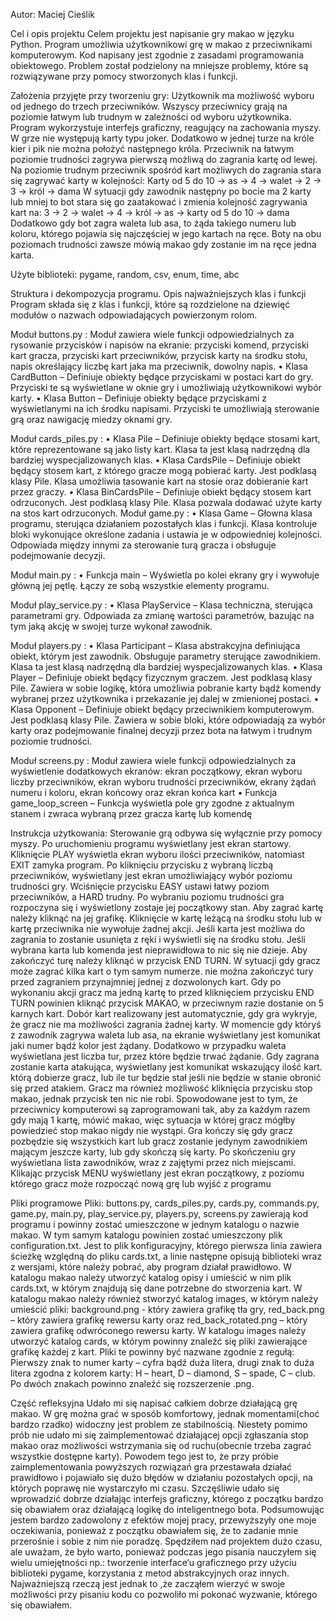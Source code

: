 Autor: Maciej Cieślik

Cel i opis projektu
Celem projektu jest napisanie gry makao w języku Python. Program umożliwia użytkownikowi grę w makao z przeciwnikami komputerowym. Kod napisany jest zgodnie z zasadami programowania obiektowego. Problem został podzielony na mniejsze problemy, które są rozwiązywane przy pomocy stworzonych klas i funkcji.

Założenia przyjęte przy tworzeniu gry:
Użytkownik ma możliwość wyboru od jednego do trzech przeciwników. Wszyscy przeciwnicy grają na poziomie łatwym lub trudnym w zależności od wyboru użytkownika. Program wykorzystuje interfejs graficzny, reagujący na zachowania myszy.
W grze nie występują karty typu joker. Dodatkowo w jednej turze na króle kier i pik nie można położyć następnego króla.  Przeciwnik na łatwym poziomie trudności zagrywa pierwszą możliwą do zagrania kartę od lewej. Na poziomie trudnym przeciwnik spośród kart możliwych do zagrania stara się zagrywać karty w kolejności:
Karty od 5 do 10 → as → 4 → walet → 2 → 3 → król → dama
W sytuacji gdy zawodnik następny po bocie ma 2 karty lub mniej to bot stara się go zaatakować i zmienia kolejność zagrywania kart na:
3 → 2 → walet → 4 → król → as → karty od 5 do 10 → dama
Dodatkowo gdy bot zagra waleta lub asa, to żąda takiego numeru lub koloru, którego pojawia się najczęściej w jego kartach na ręce. Boty na obu poziomach trudności zawsze mówią makao gdy zostanie im na ręce jedna karta.

Użyte biblioteki:
pygame, random, csv, enum, time, abc

Struktura i dekompozycja programu. Opis najważniejszych klas i funkcji
Program składa się z klas i funkcji, które są rozdzielone na dziewięć modułów o nazwach odpowiadających powierzonym rolom.

Moduł buttons.py :
Moduł zawiera wiele funkcji odpowiedzialnych za rysowanie przycisków i napisów na ekranie:
przyciski komend, przyciski kart gracza, przyciski kart przeciwników, przycisk karty na środku stołu, napis określający liczbę kart jaka ma przeciwnik, dowolny napis.
    • Klasa CardButton – Definiuje obiekty będące przyciskami w postaci kart do gry. Przyciski te są wyświetlane w oknie gry i umożliwiają użytkownikowi wybór karty.
    • Klasa Button – Definiuje obiekty będące przyciskami z wyświetlanymi na ich środku napisami. Przyciski te umożliwiają sterowanie grą oraz nawigację miedzy oknami gry.

Moduł cards_piles.py :
    • Klasa Pile – Definiuje obiekty będące stosami kart, które reprezentowane są jako listy kart. Klasa ta jest klasą nadrzędną dla bardziej wyspecjalizowanych klas.
    • Klasa CardsPile – Definiuje obiekt będący stosem kart, z którego gracze mogą pobierać karty. Jest podklasą klasy Pile. Klasa umożliwia tasowanie kart na stosie oraz dobieranie kart przez graczy.
    • Klasa BinCardsPile – Definiuje obiekt będący stosem kart odrzuconych. Jest podklasą klasy Pile. Klasa pozwala dodawać użyte karty na stos kart odrzuconych.
Moduł game.py :
    • Klasa Game  – Głowna klasa programu, sterująca działaniem pozostałych klas i funkcji. Klasa kontroluje bloki wykonujące określone zadania i ustawia je w odpowiedniej kolejności. Odpowiada między innymi za sterowanie turą gracza i obsługuje podejmowanie decyzji.

Moduł main.py :
    • Funkcja main – Wyświetla po kolei ekrany gry i wywołuje główną jej pętlę. Łączy ze sobą wszystkie elementy programu.

Moduł play_service.py :
    • Klasa PlayService  – Klasa techniczna, sterująca  parametrami gry. Odpowiada za zmianę wartości parametrów, bazując na tym jaką akcję w swojej turze wykonał zawodnik.

Moduł players.py :
    • Klasa Participant – Klasa abstrakcyjna definiująca obiekt, którym jest zawodnik. Obsługuje parametry sterujące zawodnikiem. Klasa ta jest klasą nadrzędną dla bardziej wyspecjalizowanych klas.
    • Klasa Player  –  Definiuje obiekt będący fizycznym graczem. Jest podklasą klasy Pile. Zawiera w sobie logikę, która umożliwia pobranie karty bądź komendy wybranej przez użytkownika i przekazanie jej dalej w zmienionej postaci.
    • Klasa Opponent  –   Definiuje obiekt będący przeciwnikiem komputerowym. Jest podklasą klasy Pile. Zawiera w sobie  bloki, które odpowiadają za wybór karty oraz podejmowanie finalnej decyzji przez bota na łatwym i trudnym poziomie trudności.

Moduł screens.py :
Moduł zawiera wiele funkcji odpowiedzialnych za wyświetlenie dodatkowych ekranów:
ekran początkowy, ekran wyboru liczby przeciwników, ekran wyboru trudności przeciwników, ekrany żądań numeru i koloru, ekran końcowy oraz ekran końca kart
    • Funkcja game_loop_screen –  Funkcja wyświetla pole gry zgodne z aktualnym stanem i zwraca wybraną przez gracza kartę lub komendę

Instrukcja użytkowania:
Sterowanie grą odbywa się wyłącznie przy pomocy myszy. Po uruchomieniu programu wyświetlany jest ekran startowy. Kliknięcie PLAY wyświetla ekran wyboru ilości przeciwników, natomiast EXIT zamyka program. Po kliknięciu przycisku z wybraną liczbą przeciwników, wyświetlany jest ekran umożliwiający wybór poziomu trudności gry. Wciśnięcie przycisku EASY ustawi łatwy poziom przeciwników, a HARD trudny. Po wybraniu poziomu trudności gra rozpoczyna się i wyświetlony zostaje jej początkowy stan.
Aby zagrać kartę należy kliknąć na jej grafikę. Kliknięcie w kartę leżącą na środku stołu lub w kartę przeciwnika nie wywołuje żadnej akcji. Jeśli karta jest możliwa do zagrania to zostanie usunięta z ręki i wyświetli się na środku stołu. Jeśli wybrana karta lub komenda jest nieprawidłowa to nic się nie dzieje. Aby zakończyć turę  należy kliknąć w przycisk END TURN. W sytuacji gdy gracz może zagrać kilka kart o tym samym numerze. nie można zakończyć tury przed zagraniem przynajmniej jednej z dozwolonych kart. Gdy po wykonaniu akcji gracz ma jedną kartę to przed kliknięciem przycisku END TURN powinien kliknąć przycisk MAKAO, w przeciwnym razie dostanie on 5 karnych kart. Dobór kart realizowany jest automatycznie, gdy gra wykryje, że gracz nie ma możliwości zagrania żadnej karty. W momencie gdy któryś z zawodnik zagrywa waleta lub asa, na ekranie wyświetlany jest komunikat jaki numer bądź kolor jest żądany. Dodatkowo w przypadku waleta wyświetlana jest liczba tur, przez które będzie trwać żądanie. Gdy zagrana zostanie karta atakująca, wyświetlany jest komunikat wskazujący ilość kart. którą dobierze gracz, lub ile tur będzie stał jeśli nie będzie w stanie obronić się przed atakiem. Gracz ma również możliwość kliknięcia przycisku stop makao, jednak przycisk ten nic nie robi. Spowodowane jest to tym, że przeciwnicy komputerowi są zaprogramowani tak, aby za każdym razem gdy mają 1 kartę, mówić makao, więc sytuacja w której gracz mógłby powiedzieć stop makao nigdy nie wystąpi. Gra kończy się gdy gracz pozbędzie się wszystkich kart lub gracz zostanie jedynym zawodnikiem mającym jeszcze karty, lub gdy skończą się karty. Po skończeniu gry wyświetlana lista zawodników, wraz z zajętymi przez nich miejscami. Klikając przycisk MENU wyświetlany jest ekran początkowy, z poziomu którego gracz może rozpocząć nową grę lub wyjść z programu

Pliki programowe
Pliki: buttons.py, cards_piles.py, cards.py, commands.py, game.py, main.py, play_service.py,
players.py, screens.py zawierają kod programu i powinny zostać umieszczone w jednym katalogu o nazwie makao. W tym samym katalogu powinien zostać umieszczony plik configuration.txt. Jest to plik konfiguracyjny, którego pierwsza linia zawiera ścieżkę względną do pliku cards.txt, a linie następne opisują biblioteki wraz z wersjami, które należy pobrać, aby program działał prawidłowo. W katalogu makao należy utworzyć katalog opisy i umieścić w nim plik cards.txt, w którym znajdują się dane potrzebne do stworzenia kart. W katalogu makao należy również stworzyć katalog images, w którym należy umieścić pliki: background.png  - który zawiera grafikę tła gry, red_back.png – który zawiera grafikę rewersu karty oraz red_back_rotated.png – który zawiera grafikę odwróconego rewersu karty. W katalogu images należy utworzyć katalog cards, w którym powinny znaleźć się pliki zawierające grafikę każdej z kart. Pliki te powinny być nazwane zgodnie z regułą: Pierwszy znak to numer karty – cyfra bądź duża litera, drugi znak to duża litera zgodna z kolorem karty: H – heart, D – diamond, S – spade, C – club. Po dwóch znakach powinno znaleźć się rozszerzenie .png.

Część refleksyjna
Udało mi się napisać całkiem dobrze działającą grę makao. W grę można grać w sposób komfortowy, jednak momentami(choć bardzo rzadko) widoczny jest problem ze stabilnością. Niestety pomimo prób nie udało mi się zaimplementować działającej opcji zgłaszania stop makao oraz możliwości wstrzymania się od ruchu(obecnie trzeba zagrać wszystkie dostępne karty). Powodem tego jest to, że przy próbie zaimplementowania powyższych rozwiązań gra przestawała działać prawidłowo i pojawiało się dużo błędów w działaniu pozostałych opcji, na których poprawę nie wystarczyło mi czasu. Szczęśliwie udało się wprowadzić dobrze działając interfejs graficzny, którego z początku bardzo się obawiałem oraz działającą logikę do inteligentnego bota. Podsumowując jestem bardzo zadowolony z efektów mojej pracy, przewyższyły one moje oczekiwania, ponieważ z początku obawiałem się, że to zadanie mnie przerośnie i sobie z nim nie poradzę. Spędziłem nad projektem dużo czasu, ale uważam, że było warto, ponieważ podczas jego pisania nauczyłem się wielu umiejętności np.: tworzenie interface‘u graficznego przy użyciu biblioteki pygame, korzystania z metod abstrakcyjnych oraz innych. Najważniejszą rzeczą jest jednak to ,że zacząłem wierzyć w swoje możliwości przy pisaniu kodu co pozwoliło mi pokonać wyzwanie, którego się obawiałem.
